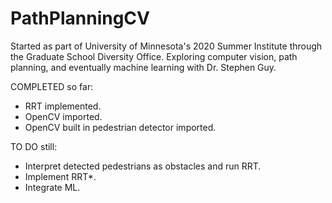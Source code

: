 # PathPlanningCV

Started as part of University of Minnesota's 2020 Summer Institute through the Graduate School Diversity Office. Exploring computer vision, path planning, and eventually machine learning with Dr. Stephen Guy.

COMPLETED so far:
* RRT implemented.
* OpenCV imported.
* OpenCV built in pedestrian detector imported.

TO DO still:
* Interpret detected pedestrians as obstacles and run RRT.
* Implement RRT*.
* Integrate ML.
